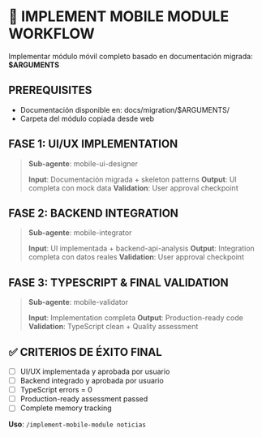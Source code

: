# 📱 IMPLEMENT MOBILE MODULE WORKFLOW

Implementar módulo móvil completo basado en documentación migrada: **$ARGUMENTS**

## PREREQUISITES
- Documentación disponible en: docs/migration/$ARGUMENTS/
- Carpeta del módulo copiada desde web

## FASE 1: UI/UX IMPLEMENTATION
> **Sub-agente**: mobile-ui-designer
> 
> **Input**: Documentación migrada + skeleton patterns
> **Output**: UI completa con mock data
> **Validation**: User approval checkpoint

## FASE 2: BACKEND INTEGRATION  
> **Sub-agente**: mobile-integrator
> 
> **Input**: UI implementada + backend-api-analysis
> **Output**: Integration completa con datos reales
> **Validation**: User approval checkpoint

## FASE 3: TYPESCRIPT & FINAL VALIDATION
> **Sub-agente**: mobile-validator
> 
> **Input**: Implementation completa
> **Output**: Production-ready code
> **Validation**: TypeScript clean + Quality assessment

## ✅ CRITERIOS DE ÉXITO FINAL
- [ ] UI/UX implementada y aprobada por usuario
- [ ] Backend integrado y aprobada por usuario  
- [ ] TypeScript errors = 0
- [ ] Production-ready assessment passed
- [ ] Complete memory tracking

**Uso**: `/implement-mobile-module noticias`